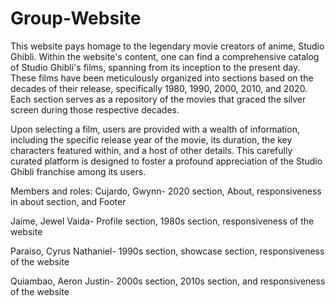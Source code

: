 # Group-Website
This website pays homage to the legendary movie creators of anime, Studio Ghibli. Within the website's content, one can find a comprehensive catalog of Studio Ghibli's films, spanning from its inception to the present day. These films have been meticulously organized into sections based on the decades of their release, specifically 1980, 1990, 2000, 2010, and 2020. Each section serves as a repository of the movies that graced the silver screen during those respective decades.

Upon selecting a film, users are provided with a wealth of information, including the specific release year of the movie, its duration, the key characters featured within, and a host of other details. This carefully curated platform is designed to foster a profound appreciation of the Studio Ghibli franchise among its users.

Members and roles:
Cujardo, Gwynn- 2020 section, About, responsiveness in about section, and Footer

Jaime, Jewel Vaida- Profile section, 1980s section, responsiveness of the website

Paraiso, Cyrus Nathaniel- 1990s section, showcase section, responsiveness of the website

Quiambao, Aeron Justin- 2000s section, 2010s section, and responsiveness of the website
